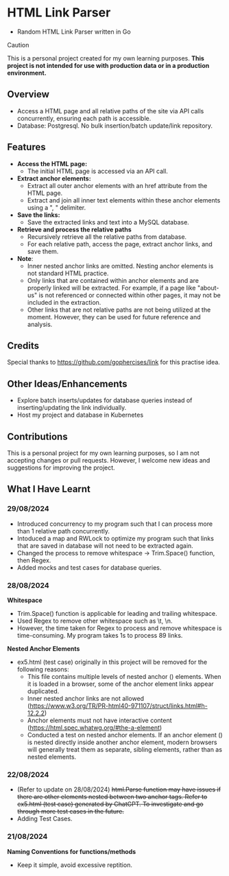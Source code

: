 # HTML Link Parser
- Random HTML Link Parser written in Go
> [!CAUTION]
> This is a personal project created for my own learning purposes. **This project is not intended for use with production data or in a production environment.**

## Overview
- Access a HTML page and all relative paths of the site via API calls concurrently, ensuring each path is accessible.
- Database: Postgresql. No bulk insertion/batch update/link repository.

## Features
- **Access the HTML page:**
  - The initial HTML page is accessed via an API call.
- **Extract anchor elements:**
  - Extract all outer anchor elements with an href attribute from the HTML page.
  - Extract and join all inner text elements within these anchor elements using a ", " delimiter.
- **Save the links:**
  - Save the extracted links and text into a MySQL database.
- **Retrieve and process the relative paths**
  - Recursively retrieve all the relative paths from database.
  - For each relative path, access the page, extract anchor links, and save them.
- **Note**:
  - Inner nested anchor links are omitted. Nesting anchor elements is not standard HTML practice.
  - Only links that are contained within anchor elements and are properly linked will be extracted. For example, if a page like "about-us" is not referenced or connected within other pages, it may not be included in the extraction.
  - Other links that are not relative paths are not being utilized at the moment. However, they can be used for future reference and analysis.

## Credits
Special thanks to https://github.com/gophercises/link for this practise idea.

## Other Ideas/Enhancements
- Explore batch inserts/updates for database queries instead of inserting/updating the link individually.
- Host my project and database in Kubernetes

## Contributions
This is a personal project for my own learning purposes, so I am not accepting changes or pull requests. However, I welcome new ideas and suggestions for improving the project.

## What I Have Learnt
### 29/08/2024
- Introduced concurrency to my program such that I can process more than 1 relative path concurrently.
- Intoduced a map and RWLock to optimize my program such that links that are saved in database will not need to be extracted again.
- Changed the process to remove whitespace -> Trim.Space() function, then Regex.
- Added mocks and test cases for database queries.

### 28/08/2024
**Whitespace**
- Trim.Space() function is applicable for leading and trailing whitespace.
- Used Regex to remove other whitespace such as \t, \n.
- However, the time taken for Regex to process and remove whitespace is time-consuming. My program takes 1s to process 89 links.

**Nested Anchor Elements**
- ex5.html (test case) originally in this project will be removed for the following reasons:
  - This file contains multiple levels of nested anchor (<a>) elements. When it is loaded in a browser, some of the anchor element links appear duplicated.
  - Inner nested anchor links are not allowed (https://www.w3.org/TR/PR-html40-971107/struct/links.html#h-12.2.2)
  - Anchor elements must not have interactive content (https://html.spec.whatwg.org/#the-a-element)
  - Conducted a test on nested anchor elements. If an anchor element (<a>) is nested directly inside another anchor element, modern browsers will generally treat them as separate, sibling elements, rather than as nested elements.


### 22/08/2024
- (Refer to update on 28/08/2024) ~~html.Parse function may have issues if there are other elements nested between two anchor tags. Refer to ex5.html (test case) generated by ChatGPT. To investigate and go through more test cases in the future.~~
- Adding Test Cases.

### 21/08/2024
**Naming Conventions for functions/methods**
- Keep it simple, avoid excessive reptition.



